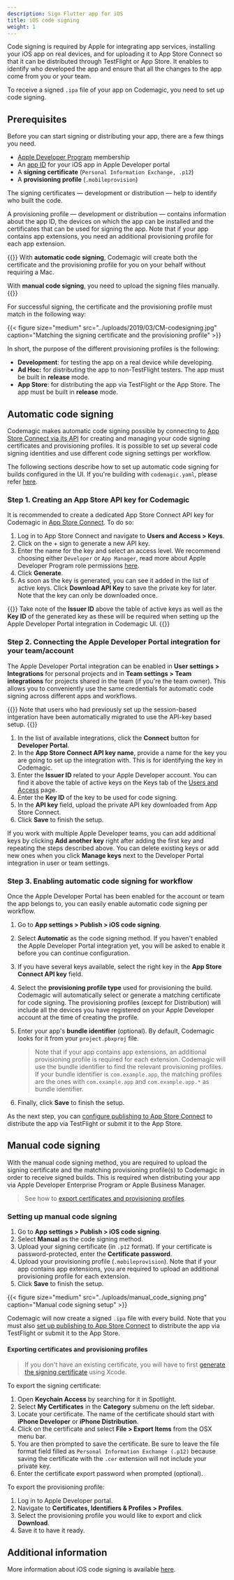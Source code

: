 ```yaml
---
description: Sign Flutter app for iOS
title: iOS code signing
weight: 1
---
```


Code signing is required by Apple for integrating app services, installing your iOS app on real devices, and for uploading it to App Store Connect so that it can be distributed through TestFlight or App Store. It enables to identify who developed the app and ensure that all the changes to the app come from you or your team.

To receive a signed `.ipa` file of your app on Codemagic, you need to set up code signing.

## Prerequisites

Before you can start signing or distributing your app, there are a few things you need.

* [Apple Developer Program](https://developer.apple.com/programs/enroll/) membership
* An [app ID](https://developer.apple.com/account/resources/identifiers/bundleId/add/) for your iOS app in Apple Developer portal 
* A **signing certificate** (`Personal Information Exchange, .p12`)
* A **provisioning profile** (`.mobileprovision`)

The signing certificates — development or distribution — help to identify who built the code. 

A provisioning profile — development or distribution — contains information about the app ID, the devices on which the app can be installed and the certificates that can be used for signing the app. Note that if your app contains app extensions, you need an additional provisioning profile for each app extension.

{{<notebox >}} 
With **automatic code signing**, Codemagic will create both the certificate and the provisioning profile for you on your behalf without requiring a Mac.

With **manual code signing**, you need to upload the signing files manually.
{{</notebox>}}

For successful signing, the certificate and the provisioning profile must match in the following way:

{{< figure size="medium" src="../uploads/2019/03/CM-codesigning.jpg" caption="Matching the signing certificate and the provisioning profile" >}}

In short, the purpose of the different provisioning profiles is the following:

- **Development**: for testing the app on a real device while developing. 
- **Ad Hoc:** for distributing the app to non-TestFlight testers. The app must be built in **release** mode.
- **App Store**: for distributing the app via TestFlight or the App Store. The app must be built in **release** mode.

## Automatic code signing

Codemagic makes automatic code signing possible by connecting to [App Store Connect via its API](https://developer.apple.com/app-store-connect/api/) for creating and managing your code signing certificates and provisioning profiles. It is possible to set up several code signing identities and use different code signing settings per workflow.

The following sections describe how to set up automatic code signing for builds configured in the UI. If you're building with `codemagic.yaml`, please refer [here](../code-signing-yaml/signing#setting-up-code-signing-for-ios).

### Step 1. Creating an App Store API key for Codemagic

It is recommended to create a dedicated App Store Connect API key for Codemagic in [App Store Connect](https://appstoreconnect.apple.com/access/api). To do so:

1. Log in to App Store Connect and navigate to **Users and Access > Keys**.
2. Click on the + sign to generate a new API key.
3. Enter the name for the key and select an access level. We recommend choosing either `Developer` or `App Manager`, read more about Apple Developer Program role permissions [here](https://help.apple.com/app-store-connect/#/deve5f9a89d7).
4. Click **Generate**.
5. As soon as the key is generated, you can see it added in the list of active keys. Click **Download API Key** to save the private key for later. Note that the key can only be downloaded once.

{{<notebox >}} 
Take note of the **Issuer ID** above the table of active keys as well as the **Key ID** of the generated key as these will be required when setting up the Apple Developer Portal integration in Codemagic UI.
{{</notebox>}}

### Step 2. Connecting the Apple Developer Portal integration for your team/account

The Apple Developer Portal integration can be enabled in **User settings > Integrations** for personal projects and in **Team settings > Team integrations** for projects shared in the team (if you're the team owner). This allows you to conveniently use the same credentials for automatic code signing across different apps and workflows.

{{<notebox >}} 
Note that users who had previously set up the session-based intgeration have been automatically migrated to use the API-key based setup.
{{</notebox>}}

1. In the list of available integrations, click the **Connect** button for **Developer Portal**.
2. In the **App Store Connect API key name**, provide a name for the key you are going to set up the integration with. This is for identifying the key in Codemagic.
3. Enter the **Issuer ID** related to your Apple Developer account. You can find it above the table of active keys on the Keys tab of the [Users and Access](https://appstoreconnect.apple.com/access/api) page.
4. Enter the **Key ID** of the key to be used for code signing.
5. In the **API key** field, upload the private API key downloaded from App Store Connect.
6. Click **Save** to finish the setup.

If you work with multiple Apple Developer teams, you can add additional keys by clicking **Add another key** right after adding the first key and repeating the steps described above. You can delete existing keys or add new ones when you click **Manage keys** next to the Developer Portal integration in user or team settings.

### Step 3. Enabling automatic code signing for workflow

Once the Apple Developer Portal has been enabled for the account or team the app belongs to, you can easily enable automatic code signing per workflow.

1. Go to **App settings > Publish > iOS code signing**.
2. Select **Automatic** as the code signing method. If you haven't enabled the Apple Developer Portal integration yet, you will be asked to enable it before you can continue configuration.
3. If you have several keys available, select the right key in the **App Store Connect API key** field.
4. Select the **provisioning profile type** used for provisioning the build. Codemagic will automatically select or generate a matching certificate for code signing. The provisioning profiles (except for Distribution) will include all the devices you have registered on your Apple Developer account at the time of creating the profile.
7. Enter your app's **bundle identifier** (optional). By default, Codemagic looks for it from your `project.pbxproj` file. 

    >Note that if your app contains app extensions, an additional provisioning profile is required for each extension. Codemagic will use the bundle identifier to find the relevant provisioning profiles. If your bundle identifier is `com.example.app`, the matching profiles are the ones with `com.example.app` and `com.example.app.*` as bundle identifier.

8. Finally, click **Save** to finish the setup.

As the next step, you can [configure publishing to App Store Connect](../publishing/publishing-to-app-store) to distribute the app via TestFlight or submit it to the App Store.

## Manual code signing

With the manual code signing method, you are required to upload the signing certificate and the matching provisioning profile(s) to Codemagic in order to receive signed builds.
This is required when distributing your app via Apple Developer Enterprise Program or Apple Business Manager. 

>See how to [export certificates and provisioning profiles](#exporting-certificates-and-provisioning-profiles).

### Setting up manual code signing

1. Go to **App settings > Publish > iOS code signing**.
2. Select **Manual** as the code signing method.
3. Upload your signing certificate (in `.p12` format). If your certificate is password-protected, enter the **Certificate password**. 
4. Upload your provisioning profile (`.mobileprovision`). Note that if your app contains app extensions, you are required to upload an additional provisioning profile for each extension.
5. Click **Save** to finish the setup.

{{< figure size="medium" src="../uploads/manual_code_signing.png" caption="Manual code signing setup" >}}

Codemagic will now create a signed `.ipa` file with every build. Note that you must also [set up publishing to App Store Connect](../publishing/publishing-to-app-store) to distribute the app via TestFlight or submit it to the App Store.

#### Exporting certificates and provisioning profiles

>If you don't have an existing certificate, you will have to first [generate the signing certificate](https://help.apple.com/xcode/mac/current/#/dev154b28f09) using Xcode.

To export the signing certificate:

1. Open **Keychain Access** by searching for it in Spotlight.
2. Select **My Certificates** in the **Category** submenu on the left sidebar. 
3. Locate your certificate. The name of the certificate should start with **iPhone Developer** or **iPhone Distribution**.
3. Click on the certificate and select **File > Export Items** from the OSX menu bar.
4. You are then prompted to save the certificate. Be sure to leave the file format field filled as `Personal Information Exchange (.p12)` because saving the certificate with the `.cer` extension will not include your private key.
5. Enter the certificate export password when prompted (optional).

To export the provisioning profile:

1. Log in to Apple Developer portal.
2. Navigate to **Certificates, Identifiers & Profiles > Profiles**.
3. Select the provisioning profile you would like to export and click **Download**.
4. Save it to have it ready.

## Additional information

More information about iOS code signing is available <a href="https://blog.codemagic.io/how-to-code-sign-publish-ios-apps/" target="_blank" onclick="sendGtag('Link_in_docs_clicked','how-to-code-sign-publish-ios-apps')">here</a>.
